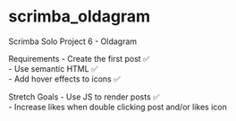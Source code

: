 # scrimba_oldagram
Scrimba Solo Project 6 - Oldagram

Requirements
    - Create the first post ✅ <br>
    - Use semantic HTML ✅ <br>
    - Add hover effects to icons ✅ <br>

Stretch Goals
    - Use JS to render posts ✅ <br>
    - Increase likes when double clicking post and/or likes icon
